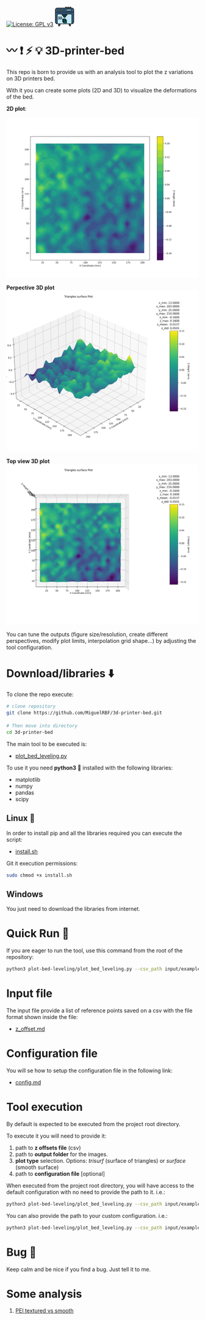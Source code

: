 [![License: GPL v3](https://img.shields.io/badge/License-GPLv3-blue.svg)](https://www.gnu.org/licenses/gpl-3.0)
[![3D printing](./docs/images/3d-printer_small.png)](https://www.freepik.com/author/amirabce8/icons)

# :wavy_dash: :heavy_exclamation_mark: :zap: :bulb: 3D-printer-bed

This repo is born to provide us with an analysis tool to plot the z variations on 3D printers bed.

With it you can create some plots (2D and 3D) to visualize the deformations of the bed.

**2D plot**:

![](./docs/images/400pts/trisurf_contourf.png)

**Perpective 3D plot**
![](./docs/images/400pts/trisurf_1.png)

**Top view 3D plot**
![](./docs/images/400pts/trisurf_top.png)

You can tune the outputs (figure size/resolution, create different perspectives, modify plot limits, interpolation grid shape...) by adjusting the tool configuration.

# Download/libraries :arrow_down:

To clone the repo execute:
```bash
# clone repository
git clone https://github.com/MiguelRBF/3d-printer-bed.git

# Then move into directory
cd 3d-printer-bed
```

The main tool to be executed is:

- [plot_bed_leveling.py](./plot-bed-leveling/plot_bed_leveling.py)

To use it you need **python3** :snake: installed with the following libraries:

- matplotlib
- numpy
- pandas
- scipy

## Linux :penguin:

In order to install pip and all the libraries required you can execute the script:

- [install.sh](./install.sh)

Git it execution permissions:
```bash
sudo chmod +x install.sh
```

## Windows

You just need to download the libraries from internet.

# Quick Run :running:

If you are eager to run the tool, use this command from the root of the repository:

```bash
python3 plot-bed-leveling/plot_bed_leveling.py --csv_path input/examples/z_offset_400pts.csv --output_path_base images/examples/400pts --plot_type trisurf
```

# Input file

The input file provide a list of reference points saved on a csv with the file format shown inside the file:

- [z_offset.md](./docs/input/z_offset.md)

# Configuration file

You will se how to setup the configuration file in the following link:

- [config.md](./docs/config/config.md)

# Tool execution

By default is expected to be executed from the project root directory.

To execute it you will need to provide it:

1. path to **z offsets file** (csv)
2. path to **output folder** for the images.
3. **plot type** selection. Options: *trisurf* (surface of triangles) or *surface* (smooth surface)
4. path to **configuration file** [optional] 

When executed from the project root directory, you will have access to the default configuration with no need to provide the path to it. i.e.:

```bash
python3 plot-bed-leveling/plot_bed_leveling.py --csv_path input/examples/z_offset_400pts.csv --output_path_base images/examples/400pts --plot_type trisurf
```

You can also provide the path to your custom configuration. i.e.:

```bash
python3 plot-bed-leveling/plot_bed_leveling.py --csv_path input/examples/z_offset_400pts.csv --output_path_base images/examples/400pts --plot_type trisurf --config_path config/custom_config.json
```

# Bug :bug:

Keep calm and be nice if you find a bug. Just tell it to me.

# Some analysis

1. [PEI textured vs smooth](./docs/analysis/PEI_textured_vs_smooth.md)
